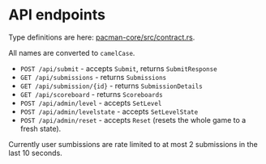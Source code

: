 # API endpoints

Type definitions are here: [pacman-core/src/contract.rs](https://github.com/jDomantas/pacman/blob/master/pacman-core/src/contract.rs).

All names are converted to `camelCase`.

- `POST /api/submit` - accepts `Submit`, returns `SubmitResponse`
- `GET /api/submissions` - returns `Submissions`
- `GET /api/submission/{id}` - returns `SubmissionDetails`
- `GET /api/scoreboard` - returns `Scoreboards`
- `POST /api/admin/level` - accepts `SetLevel`
- `POST /api/admin/levelstate` - accepts `SetLevelState`
- `POST /api/admin/reset` - accepts `Reset` (resets the whole game to a fresh state).

Currently user sumbissions are rate limited to at most 2 submissions in the last 10 seconds.
